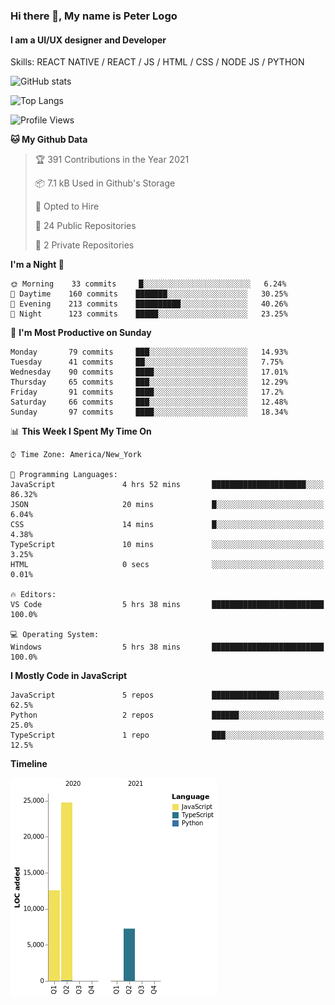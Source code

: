 ### Hi there 👋, My name is Peter Logo
#### I am a UI/UX designer and Developer
Skills: REACT NATIVE / REACT / JS / HTML / CSS / NODE JS / PYTHON

![GitHub stats](https://github-readme-stats.vercel.app/api?username=peterlogo&show_icons=true&count_private=true&theme=dark)

![Top Langs](https://github-readme-stats.vercel.app/api/top-langs/?username=peterlogo&theme=dark&layout=compact&langs_count=8)

<!--START_SECTION:waka-->
![Profile Views](http://img.shields.io/badge/Profile%20Views-0-blue)

**🐱 My Github Data** 

> 🏆 391 Contributions in the Year 2021
 > 
> 📦 7.1 kB Used in Github's Storage 
 > 
> 💼 Opted to Hire
 > 
> 📜 24 Public Repositories 
 > 
> 🔑 2 Private Repositories  
 > 
**I'm a Night 🦉** 

```text
🌞 Morning    33 commits     █░░░░░░░░░░░░░░░░░░░░░░░░   6.24% 
🌆 Daytime    160 commits    ███████░░░░░░░░░░░░░░░░░░   30.25% 
🌃 Evening    213 commits    ██████████░░░░░░░░░░░░░░░   40.26% 
🌙 Night      123 commits    █████░░░░░░░░░░░░░░░░░░░░   23.25%

```
📅 **I'm Most Productive on Sunday** 

```text
Monday       79 commits     ███░░░░░░░░░░░░░░░░░░░░░░   14.93% 
Tuesday      41 commits     ██░░░░░░░░░░░░░░░░░░░░░░░   7.75% 
Wednesday    90 commits     ████░░░░░░░░░░░░░░░░░░░░░   17.01% 
Thursday     65 commits     ███░░░░░░░░░░░░░░░░░░░░░░   12.29% 
Friday       91 commits     ████░░░░░░░░░░░░░░░░░░░░░   17.2% 
Saturday     66 commits     ███░░░░░░░░░░░░░░░░░░░░░░   12.48% 
Sunday       97 commits     ████░░░░░░░░░░░░░░░░░░░░░   18.34%

```


📊 **This Week I Spent My Time On** 

```text
⌚︎ Time Zone: America/New_York

💬 Programming Languages: 
JavaScript               4 hrs 52 mins       █████████████████████░░░░   86.32% 
JSON                     20 mins             █░░░░░░░░░░░░░░░░░░░░░░░░   6.04% 
CSS                      14 mins             █░░░░░░░░░░░░░░░░░░░░░░░░   4.38% 
TypeScript               10 mins             ░░░░░░░░░░░░░░░░░░░░░░░░░   3.25% 
HTML                     0 secs              ░░░░░░░░░░░░░░░░░░░░░░░░░   0.01%

🔥 Editors: 
VS Code                  5 hrs 38 mins       █████████████████████████   100.0%

💻 Operating System: 
Windows                  5 hrs 38 mins       █████████████████████████   100.0%

```

**I Mostly Code in JavaScript** 

```text
JavaScript               5 repos             ███████████████░░░░░░░░░░   62.5% 
Python                   2 repos             ██████░░░░░░░░░░░░░░░░░░░   25.0% 
TypeScript               1 repo              ███░░░░░░░░░░░░░░░░░░░░░░   12.5%

```


**Timeline**

![Chart not found](https://raw.githubusercontent.com/peterlogo/peterlogo/main/charts/bar_graph.png) 


<!--END_SECTION:waka-->


